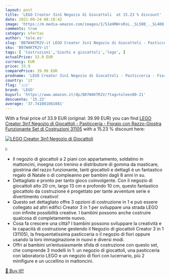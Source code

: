```yaml
---
layout: post
title: 'LEGO Creator 3in1 Negozio di Giocattoli  at 15.23 % discount'
date: 2021-09-24 08:10:42
image: 'https://m.media-amazon.com/images/I/51eHRW+sRsL._SL500_._SL400_.jpg'
comments: true
category: ofertas
author: 'tole.es'
slug: 'B07W4KTR2V-it LEGO Creator 3in1 Negozio di Giocattoli - Pasticceria -...'
sku: 'B07W4KTR2V-it'
tags: [ 'Costruzioni','Giochi e giocattoli','lego', ]
actualPrice: 33.9 EUR
currency: EUR
price: 33.9
comparePrice: 39.99 EUR
prodname: 'LEGO Creator 3in1 Negozio di Giocattoli - Pasticceria - Fioraio  con Razzo-Giostra Funzionante  Set di Costruzioni  31105'
country: 'it'
flag: '🇮🇹'
brand: 'LEGO'
buyurl: 'https://www.amazon.it/dp/B07W4KTR2V/?tag=tolees00-21'
descuento: '15.23'
average: '37.741081081081'
---
```


With a final price of 33.9 EUR (original: 39.99 EUR) you can find [LEGO Creator 3in1 Negozio di Giocattoli - Pasticceria - Fioraio  con Razzo-Giostra Funzionante  Set di Costruzioni  31105](https://www.amazon.it/dp/B07W4KTR2V/?tag=tolees00-21) with a  15.23 % discount here:

[![LEGO Creator 3in1 Negozio di Giocattoli ](https://m.media-amazon.com/images/I/51eHRW+sRsL._SL500_._SL400_.jpg)](https://www.amazon.it/dp/B07W4KTR2V/?tag=tolees00-21)

ℹ️:

- Il negozio di giocattoli a 2 piani con appartamento, soldatino in mattoncini, insegna con trenino e distributore di gomma da masticare, giostrina del razzo funzionante, tanti giocattoli e dettagli è un fantastico regalo di Natale o di compleanno per bambini dagli 8 anni in su.
- Dettagliato e pronto per tanto gioco coinvolgente. Con il negozio di giocattoli alto 20 cm, largo 13 cm e profondo 10 cm, questo fantastico giocattolo da costruzione è progettato per tante avventure serie e divertimento creativo!
- Questo set dettagliato offre 3 opzioni di costruzione in 1 e può essere collegato ad altri edifici Creator 3 in 1 per sviluppare una strada LEGO con infinite possibilità creative. I bambini possono anche costruire qualcosa di completamente nuovo.
- Cosa fa crescere una città? I bambini possono sviluppare la creatività e le capacità di costruzione gestendo il Negozio di giocattoli Creator 3 in 1 (31105), la frequentatissima pasticceria o il negozio di fiori oppure usando la loro immaginazione in nuovi e diversi modi.
- Offri ai bambini un’entusiasmante sfida di costruzione con questo set, che comprende 3 modelli in 1: un negozio di giocattoli, una pasticceria con laboratorio LEGO e un negozio di fiori con lucernario, più 2 minifigure e un uccellino in mattoncini.

[🛒 Buy it!!](https://www.amazon.it/dp/B07W4KTR2V/?tag=tolees00-21)
